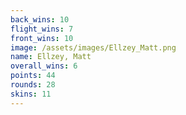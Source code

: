 ```yaml
---
back_wins: 10
flight_wins: 7
front_wins: 10
image: /assets/images/Ellzey_Matt.png
name: Ellzey, Matt
overall_wins: 6
points: 44
rounds: 28
skins: 11
---
```

